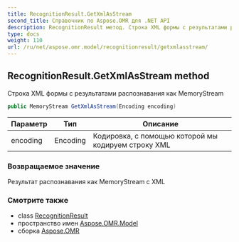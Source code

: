 ```yaml
---
title: RecognitionResult.GetXmlAsStream
second_title: Справочник по Aspose.OMR для .NET API
description: RecognitionResult метод. Строка XML формы с результатами распознавания как MemoryStream
type: docs
weight: 110
url: /ru/net/aspose.omr.model/recognitionresult/getxmlasstream/
---
```

## RecognitionResult.GetXmlAsStream method

Строка XML формы с результатами распознавания как MemoryStream

```csharp
public MemoryStream GetXmlAsStream(Encoding encoding)
```

| Параметр | Тип | Описание |
| --- | --- | --- |
| encoding | Encoding | Кодировка, с помощью которой мы кодируем строку XML |

### Возвращаемое значение

Результат распознавания как MemoryStream с XML

### Смотрите также

* class [RecognitionResult](../)
* пространство имен [Aspose.OMR.Model](../../recognitionresult/)
* сборка [Aspose.OMR](../../../)


